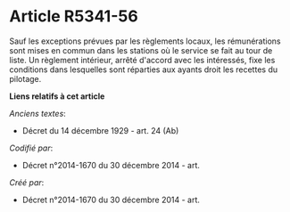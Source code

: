 # Article R5341-56

Sauf les exceptions prévues par les règlements locaux, les rémunérations sont mises en commun dans les stations où le service
se fait au tour de liste. Un règlement intérieur, arrêté d'accord avec les intéressés, fixe les conditions dans lesquelles
sont réparties aux ayants droit les recettes du pilotage.

**Liens relatifs à cet article**

_Anciens textes_:

  - Décret du 14 décembre 1929 - art. 24 (Ab)

_Codifié par_:

  - Décret n°2014-1670 du 30 décembre 2014 - art.

_Créé par_:

  - Décret n°2014-1670 du 30 décembre 2014 - art.
